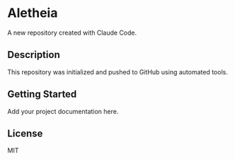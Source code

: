# Aletheia

A new repository created with Claude Code.

## Description

This repository was initialized and pushed to GitHub using automated tools.

## Getting Started

Add your project documentation here.

## License

MIT